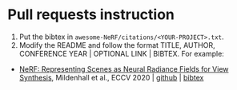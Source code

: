 # Pull requests instruction

1. Put the bibtex in `awesome-NeRF/citations/<YOUR-PROJECT>.txt`.
2. Modify the README and follow the format TITLE, AUTHOR, CONFERENCE YEAR | OPTIONAL LINK | BIBTEX. For example:
- [NeRF: Representing Scenes as Neural Radiance Fields for View Synthesis](https://www.matthewtancik.com/nerf), Mildenhall et al., ECCV 2020 | [github](https://github.com/bmild/nerf)  | [bibtex](./citations/nerf.txt)
